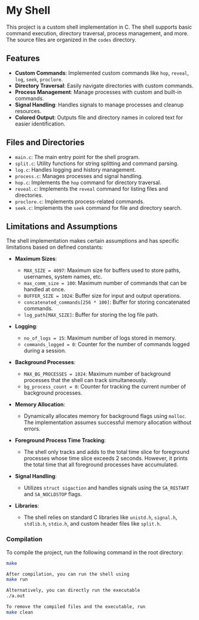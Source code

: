 # My Shell

This project is a custom shell implementation in C. The shell supports basic command execution, directory traversal, process management, and more. The source files are organized in the `codes` directory.

## Features

- **Custom Commands**: Implemented custom commands like `hop`, `reveal`, `log`, `seek`, `proclore`.
- **Directory Traversal**: Easily navigate directories with custom commands.
- **Process Management**: Manage processes with custom and built-in commands.
- **Signal Handling**: Handles signals to manage processes and cleanup resources.
- **Colored Output**: Outputs file and directory names in colored text for easier identification.

## Files and Directories

- `main.c`: The main entry point for the shell program.
- `split.c`: Utility functions for string splitting and command parsing.
- `log.c`: Handles logging and history management.
- `process.c`: Manages processes and signal handling.
- `hop.c`: Implements the `hop` command for directory traversal.
- `reveal.c`: Implements the `reveal` command for listing files and directories.
- `proclore.c`: Implements process-related commands.
- `seek.c`: Implements the `seek` command for file and directory search.

## Limitations and Assumptions

The shell implementation makes certain assumptions and has specific limitations based on defined constants:

- **Maximum Sizes**:
  - `MAX_SIZE = 4097`: Maximum size for buffers used to store paths, usernames, system names, etc.
  - `max_comm_size = 100`: Maximum number of commands that can be handled at once.
  - `BUFFER_SIZE = 1024`: Buffer size for input and output operations.
  - `concatenated_commands[256 * 100]`: Buffer for storing concatenated commands.
  - `log_path[MAX_SIZE]`: Buffer for storing the log file path.

- **Logging**:
  - `no_of_logs = 15`: Maximum number of logs stored in memory.
  - `commands_logged = 0`: Counter for the number of commands logged during a session.

- **Background Processes**:
  - `MAX_BG_PROCESSES = 1024`: Maximum number of background processes that the shell can track simultaneously.
  - `bg_process_count = 0`: Counter for tracking the current number of background processes.

- **Memory Allocation**:
  - Dynamically allocates memory for background flags using `malloc`. The implementation assumes successful memory allocation without errors.

- **Foreground Process Time Tracking**:
  - The shell only tracks and adds to the total time slice for foreground processes whose time slice exceeds 2 seconds. However, it prints the total time that all foreground processes have accumulated.


- **Signal Handling**:
  - Utilizes `struct sigaction` and handles signals using the `SA_RESTART` and `SA_NOCLDSTOP` flags.

- **Libraries**:
  - The shell relies on standard C libraries like `unistd.h`, `signal.h`, `stdlib.h`, `stdio.h`, and custom header files like `split.h`.


### Compilation

To compile the project, run the following command in the root directory:

```bash
make

After compilation, you can run the shell using
make run

Alternatively, you can directly run the executable
./a.out

To remove the compiled files and the executable, run
make clean
```

